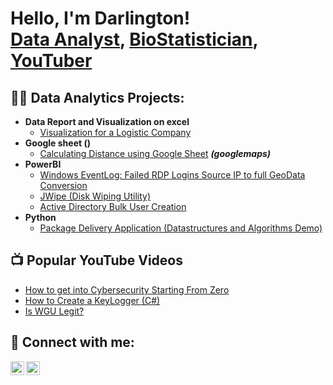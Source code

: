 <h1>Hello, I'm Darlington! <br/><a href="https://github.com/joshmadakor1">Data Analyst</a>, <a href="https://www.linkedin.com/in/joshmadakor/">BioStatistician</a>, <a href="https://www.youtube.com/c/joshmadakor">YouTuber</a></h1>

<h2>👨‍💻 Data Analytics Projects:</h2>

- <b>Data Report and Visualization on excel </b>
  - [Visualization for a Logistic Company](https://github.com/Ohilere01/LogisticsReportVisualization)
- <b>Google sheet ()</b>
  - [Calculating Distance using Google Sheet](https://github.com/joshmadakor1/4chan-Image-Analysis-Middleware-C964) <b><i>(googlemaps)</b></i>
- <b>PowerBI</b>
  - [Windows EventLog: Failed RDP Logins Source IP to full GeoData Conversion](https://github.com/joshmadakor1/Sentinel-Lab)
  - [JWipe (Disk Wiping Utility)](https://github.com/joshmadakor1/Jwipe.PowerShell)
  - [Active Directory Bulk User Creation](https://github.com/joshmadakor1/AD_PS)
- <b>Python</b>
  - [Package Delivery Application (Datastructures and Algorithms Demo)](https://github.com/joshmadakor1/Package-Delivery-Pathfinding-Algorithm)

<h2>📺 Popular YouTube Videos</h2>

- [How to get into Cybersecurity Starting From Zero](https://www.youtube.com/watch?v=a83ASGn_V_s)
- [How to Create a KeyLogger (C#)](https://www.youtube.com/watch?v=N-L9hklSlNk)
- [Is WGU Legit?](https://www.youtube.com/watch?v=E2MwRWxDBkA)

<h2> 🤳 Connect with me:</h2>

[<img align="left" alt="JoshMadakor | YouTube" width="22px" src="https://cdn.jsdelivr.net/npm/simple-icons@v3/icons/youtube.svg" />][youtube]
[<img align="left" alt="JoshMadakor | LinkedIn" width="22px" src="https://cdn.jsdelivr.net/npm/simple-icons@v3/icons/linkedin.svg" />][linkedin]

[youtube]: https://www.youtube.com/c/joshmadakor
[linkedin]: https://www.linkedin.com/in/ohilere-imiere-01205b2b0/

<!--
**ohilere imiere Darlington1** is a ✨ _special_ ✨ repository because its `README.md` (this file) appears on your GitHub profile.

Here are some ideas to get you started:

- 🔭 I’m currently working on ...
- 🌱 I’m currently learning ...
- 👯 I’m looking to collaborate on ...
- 🤔 I’m looking for help with ...
- 💬 Ask me about ...
- 📫 How to reach me: ...
- 😄 Pronouns: ...
- ⚡ Fun fact: ...
-->
